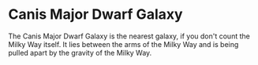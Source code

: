 # Canis Major Dwarf Galaxy

The Canis Major Dwarf Galaxy is the nearest galaxy, if you don't count the Milky
Way itself. It lies between the arms of the Milky Way and is being pulled apart
by the gravity of the Milky Way.
